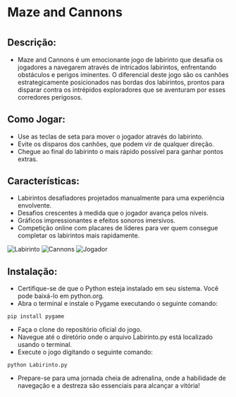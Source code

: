 <h1>Maze and Cannons<h1>
<h2>Descrição:</h2>

- Maze and Cannons é um emocionante jogo de labirinto que desafia os jogadores a navegarem através de intricados labirintos, enfrentando obstáculos e perigos iminentes. O diferencial deste jogo são os canhões estrategicamente posicionados nas bordas dos labirintos, prontos para disparar contra os intrépidos exploradores que se aventuram por esses corredores perigosos.

<h2>Como Jogar:</h2>

- Use as teclas de seta para mover o jogador através do labirinto.
- Evite os disparos dos canhões, que podem vir de qualquer direção.
- Chegue ao final do labirinto o mais rápido possível para ganhar pontos extras.

<h2>Características:</h2>

- Labirintos desafiadores projetados manualmente para uma experiência envolvente.
- Desafios crescentes à medida que o jogador avança pelos níveis.
- Gráficos impressionantes e efeitos sonoros imersivos.
- Competição online com placares de líderes para ver quem consegue completar os labirintos mais rapidamente.

![Labirinto](https://media.discordapp.net/attachments/873188956928348250/1216173675330670712/logofinal1.png?ex=65ff6cff&is=65ecf7ff&hm=6ed0666d7d4ac51d48e214b17b34b7883cf532e3a843bd48b875e343a43141c3&=&format=webp&quality=lossless)
![Cannons](https://media.discordapp.net/attachments/873188956928348250/1216173436926296184/Screenshot_2.png?ex=65ff6cc6&is=65ecf7c6&hm=34eddfc6fa88fd55858a12c9c9867e2603d40d87bbfc69096af0bf60878aac59&=&format=webp&quality=lossless)
![Jogador](https://media.discordapp.net/attachments/873188956928348250/1216173449693757510/Screenshot_3.png?ex=65ff6cc9&is=65ecf7c9&hm=bcb20ef0c4e7efad55f5d1e6ff80bbf25dfd1cf6471ebe8b16593f0546310894&=&format=webp&quality=lossless)

<h2>Instalação:</h2>

- Certifique-se de que o Python esteja instalado em seu sistema. Você pode baixá-lo em python.org.
- Abra o terminal e instale o Pygame executando o seguinte comando:

```pip install pygame```

- Faça o clone do repositório oficial do jogo.
- Navegue até o diretório onde o arquivo Labirinto.py está localizado usando o terminal.
- Execute o jogo digitando o seguinte comando:

```python Labirinto.py```

- Prepare-se para uma jornada cheia de adrenalina, onde a habilidade de navegação e a destreza são essenciais para alcançar a vitória!

